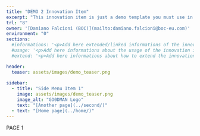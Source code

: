 ```yaml
---
title: "DEMO 2 Innovation Item"
excerpt: "This innovation item is just a demo template you must use in order to create a new Innovation Item"
trl: "8"
owner: '[Damiano Falcioni (BOC)](mailto:damiano.falcioni@boc-eu.com)'
environment: "0"
sections:
  #informations: '<p>Add here extended/linked informations of the innovation item in <b>HTML</b></p>'
  #usage: '<p>Add here informations about the usage of the innovation item in <b>HTML</b></p>'
  #extend: '<p>Add here informations about how to extend the innovation item in <b>HTML</b></p>'

header:
  teaser: assets/images/demo_teaser.png
  
sidebar:
  - title: "Side Menu Item 1"
    image: assets/images/demo_teaser.png
    image_alt: "GO0DMAN Logo"
    text: "[Another page](../second/)"
  - text: "[Home page](../home/)"
---
```


PAGE 1